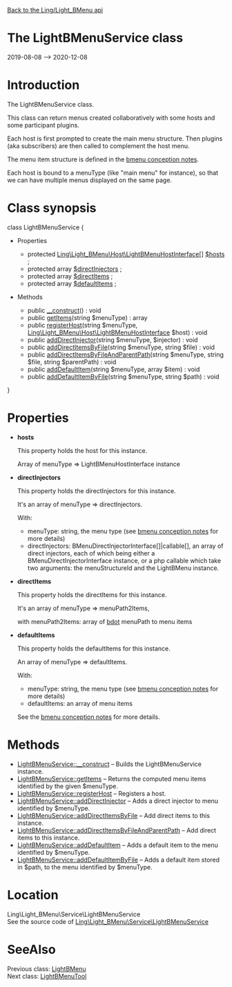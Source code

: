 [Back to the Ling/Light_BMenu api](https://github.com/lingtalfi/Light_BMenu/blob/master/doc/api/Ling/Light_BMenu.md)



The LightBMenuService class
================
2019-08-08 --> 2020-12-08






Introduction
============

The LightBMenuService class.

This class can return menus created collaboratively with
some hosts and some participant plugins.


Each host is first prompted to create the main menu structure.
Then plugins (aka subscribers) are then called to complement the host menu.


The menu item structure is defined in the [bmenu conception notes](https://github.com/lingtalfi/Light_BMenu/blob/master/doc/pages/conception-notes.md).


Each host is bound to a menuType (like "main menu" for instance), so that we can have multiple
menus displayed on the same page.



Class synopsis
==============


class <span class="pl-k">LightBMenuService</span>  {

- Properties
    - protected [Ling\Light_BMenu\Host\LightBMenuHostInterface[]](https://github.com/lingtalfi/Light_BMenu/blob/master/doc/api/Ling/Light_BMenu/Host/LightBMenuHostInterface.md) [$hosts](#property-hosts) ;
    - protected array [$directInjectors](#property-directInjectors) ;
    - protected array [$directItems](#property-directItems) ;
    - protected array [$defaultItems](#property-defaultItems) ;

- Methods
    - public [__construct](https://github.com/lingtalfi/Light_BMenu/blob/master/doc/api/Ling/Light_BMenu/Service/LightBMenuService/__construct.md)() : void
    - public [getItems](https://github.com/lingtalfi/Light_BMenu/blob/master/doc/api/Ling/Light_BMenu/Service/LightBMenuService/getItems.md)(string $menuType) : array
    - public [registerHost](https://github.com/lingtalfi/Light_BMenu/blob/master/doc/api/Ling/Light_BMenu/Service/LightBMenuService/registerHost.md)(string $menuType, [Ling\Light_BMenu\Host\LightBMenuHostInterface](https://github.com/lingtalfi/Light_BMenu/blob/master/doc/api/Ling/Light_BMenu/Host/LightBMenuHostInterface.md) $host) : void
    - public [addDirectInjector](https://github.com/lingtalfi/Light_BMenu/blob/master/doc/api/Ling/Light_BMenu/Service/LightBMenuService/addDirectInjector.md)(string $menuType, $injector) : void
    - public [addDirectItemsByFile](https://github.com/lingtalfi/Light_BMenu/blob/master/doc/api/Ling/Light_BMenu/Service/LightBMenuService/addDirectItemsByFile.md)(string $menuType, string $file) : void
    - public [addDirectItemsByFileAndParentPath](https://github.com/lingtalfi/Light_BMenu/blob/master/doc/api/Ling/Light_BMenu/Service/LightBMenuService/addDirectItemsByFileAndParentPath.md)(string $menuType, string $file, string $parentPath) : void
    - public [addDefaultItem](https://github.com/lingtalfi/Light_BMenu/blob/master/doc/api/Ling/Light_BMenu/Service/LightBMenuService/addDefaultItem.md)(string $menuType, array $item) : void
    - public [addDefaultItemByFile](https://github.com/lingtalfi/Light_BMenu/blob/master/doc/api/Ling/Light_BMenu/Service/LightBMenuService/addDefaultItemByFile.md)(string $menuType, string $path) : void

}




Properties
=============

- <span id="property-hosts"><b>hosts</b></span>

    This property holds the host for this instance.
    
    Array of menuType => LightBMenuHostInterface instance
    
    

- <span id="property-directInjectors"><b>directInjectors</b></span>

    This property holds the directInjectors for this instance.
    
    It's an array of menuType => directInjectors.
    
    With:
    - menuType: string, the menu type (see [bmenu conception notes](https://github.com/lingtalfi/Light_BMenu/blob/master/doc/pages/conception-notes.md) for more details)
    - directInjectors: BMenuDirectInjectorInterface[]|callable[], an array of direct injectors,
             each of which being either a BMenuDirectInjectorInterface instance, or a
             php callable which take two arguments: the menuStructureId and the LightBMenu instance.
    
    

- <span id="property-directItems"><b>directItems</b></span>

    This property holds the directItems for this instance.
    
    It's an array of menuType => menuPath2Items,
    
    with menuPath2Items: array of [bdot](https://github.com/karayabin/universe-snapshot/blob/master/universe/Ling/Bat/doc/bdot-notation.md) menuPath to menu items
    
    

- <span id="property-defaultItems"><b>defaultItems</b></span>

    This property holds the defaultItems for this instance.
    
    An array of menuType => defaultItems.
    
    With:
    - menuType: string, the menu type (see [bmenu conception notes](https://github.com/lingtalfi/Light_BMenu/blob/master/doc/pages/conception-notes.md) for more details)
    - defaultItems: an array of menu items
    
    
    See the [bmenu conception notes](https://github.com/lingtalfi/Light_BMenu/blob/master/doc/pages/conception-notes.md) for more details.
    
    



Methods
==============

- [LightBMenuService::__construct](https://github.com/lingtalfi/Light_BMenu/blob/master/doc/api/Ling/Light_BMenu/Service/LightBMenuService/__construct.md) &ndash; Builds the LightBMenuService instance.
- [LightBMenuService::getItems](https://github.com/lingtalfi/Light_BMenu/blob/master/doc/api/Ling/Light_BMenu/Service/LightBMenuService/getItems.md) &ndash; Returns the computed menu items identified by the given $menuType.
- [LightBMenuService::registerHost](https://github.com/lingtalfi/Light_BMenu/blob/master/doc/api/Ling/Light_BMenu/Service/LightBMenuService/registerHost.md) &ndash; Registers a host.
- [LightBMenuService::addDirectInjector](https://github.com/lingtalfi/Light_BMenu/blob/master/doc/api/Ling/Light_BMenu/Service/LightBMenuService/addDirectInjector.md) &ndash; Adds a direct injector to menu identified by $menuType.
- [LightBMenuService::addDirectItemsByFile](https://github.com/lingtalfi/Light_BMenu/blob/master/doc/api/Ling/Light_BMenu/Service/LightBMenuService/addDirectItemsByFile.md) &ndash; Add direct items to this instance.
- [LightBMenuService::addDirectItemsByFileAndParentPath](https://github.com/lingtalfi/Light_BMenu/blob/master/doc/api/Ling/Light_BMenu/Service/LightBMenuService/addDirectItemsByFileAndParentPath.md) &ndash; Add direct items to this instance.
- [LightBMenuService::addDefaultItem](https://github.com/lingtalfi/Light_BMenu/blob/master/doc/api/Ling/Light_BMenu/Service/LightBMenuService/addDefaultItem.md) &ndash; Adds a default item to the menu identified by $menuType.
- [LightBMenuService::addDefaultItemByFile](https://github.com/lingtalfi/Light_BMenu/blob/master/doc/api/Ling/Light_BMenu/Service/LightBMenuService/addDefaultItemByFile.md) &ndash; Adds a default item stored in $path, to the menu identified by $menuType.





Location
=============
Ling\Light_BMenu\Service\LightBMenuService<br>
See the source code of [Ling\Light_BMenu\Service\LightBMenuService](https://github.com/lingtalfi/Light_BMenu/blob/master/Service/LightBMenuService.php)



SeeAlso
==============
Previous class: [LightBMenu](https://github.com/lingtalfi/Light_BMenu/blob/master/doc/api/Ling/Light_BMenu/Menu/LightBMenu.md)<br>Next class: [LightBMenuTool](https://github.com/lingtalfi/Light_BMenu/blob/master/doc/api/Ling/Light_BMenu/Tool/LightBMenuTool.md)<br>
